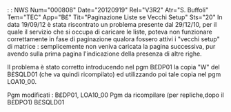  :  : NWS Num="000808" Date="20120919" Rel="V3R2" Atr="S. Buffoli" Tem="TEC" App="B£" Tit="Paginazione Liste se Vecchi Setup" Sts="20"
In data 19/09/12 è stata riscontrato un problema presente dal 29/12/10, per il quale il servizio che si occupa di caricare le liste, poteva non funzionare correttamente in fase di paginazione qualora fossero attivi i "vecchi setup" di matrice :  semplicemente non veniva caricata la pagina successiva, pur avendo sulla prima pagina l'indicazione della presenza di altre righe.

Il problema è stato corretto introducendo nel pgm B£DP01 la copia "W" del B£SQLD01 (che va quindi ricompilato) ed utilizzando poi tale copia nel pgm LOA10_00.

Pgm modificati :  B£DP01, LOA10_00
Pgm da ricompilare (per repliche,dopo il B£DPO1) B£SQLD01
